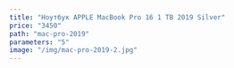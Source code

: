 ```yaml
---
title: "Ноутбук APPLE MacBook Pro 16 1 TB 2019 Silver"
price: "3450"
path: "mac-pro-2019"
parameters: "5"
image: "/img/mac-pro-2019-2.jpg"
---
```

